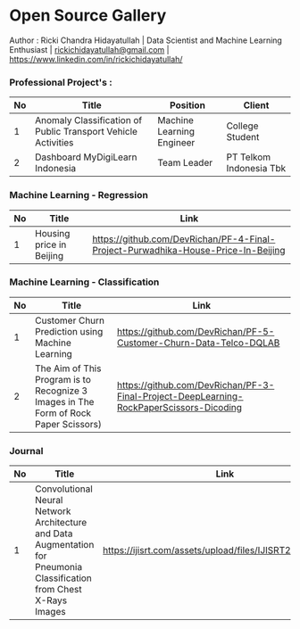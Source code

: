 # Open Source Gallery


Author : 
Ricki Chandra Hidayatullah | Data Scientist and Machine Learning Enthusiast | rickichidayatullah@gmail.com | https://www.linkedin.com/in/rickichidayatullah/


### Professional Project's : 

No | Title | Position | Client | 
------|--------|---------------|------|
1| Anomaly Classification of Public Transport Vehicle Activities  | Machine Learning Engineer | College Student |
2| Dashboard MyDigiLearn Indonesia  | Team Leader | PT Telkom Indonesia Tbk |






### Machine Learning - Regression 

No |  Title  | Link | 
------|--------|---------------|
1|Housing price in Beijing | https://github.com/DevRichan/PF-4-Final-Project-Purwadhika-House-Price-In-Beijing | 




### Machine Learning - Classification
No |  Title  | Link | 
------|--------|---------------|
1|Customer Churn Prediction using Machine Learning |https://github.com/DevRichan/PF-5-Customer-Churn-Data-Telco-DQLAB|
2|The Aim of This Program is to Recognize 3 Images in The Form of Rock Paper Scissors) |https://github.com/DevRichan/PF-3-Final-Project-DeepLearning-RockPaperScissors-Dicoding|



### Journal 
No |  Title  | Link |
------|--------|---------------|
1|Convolutional Neural Network Architecture and Data Augmentation for Pneumonia Classification from Chest X-Rays Images|https://ijisrt.com/assets/upload/files/IJISRT20FEB134.pdf|








